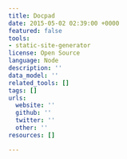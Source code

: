 ```yaml
---
title: Docpad
date: 2015-05-02 02:39:00 +0000
featured: false
tools:
- static-site-generator
license: Open Source
language: Node
description: ''
data_model: ''
related_tools: []
tags: []
urls:
  website: ''
  github: ''
  twitter: ''
  other: ''
resources: []

---
```


